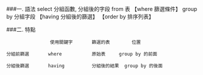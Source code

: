 ###一. 語法
	select 分組函數, 分組後的字段
	from 表
	【where 篩選條件】
	group by 分組字段
	【having 分組後的篩選】
	【order by 排序列表】

###二. 特點
	
					使用關鍵字		篩選的表		位置
	
	分組前篩選		where			原始表		group by 的前面
		
	分組後篩選		having			分組後的結果	group by 的後面